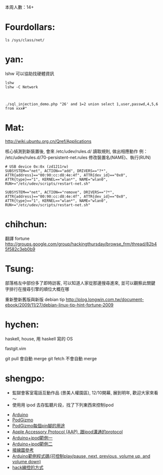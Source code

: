 本周人數：14+

# Fourdollars:


    ls /sys/class/net/


# yan:

lshw 可以協助找硬體資訊

    lshw
    lshw -C Network



    ./sql_injection_demo.php "26' and 1=2 union select 1,user,passwd,4,5,6 from xxx#"


# Mat:

<http://wiki.ubuntu.org.cn/Qref/Applications>  

核心偵測到新裝置後, 會來 /etc/udev/rules.d/ 讀取規則, 做出相應動作
例： /etc/udev/rules.d/70-persistent-net.rules
修改裝置名(NAME)、執行(RUN)

    # USB device 0x:0x (zd1211rw)
    SUBSYSTEM=="net", ACTION=="add", DRIVERS=="?*", ATTR{address}=="00:90:cc:d8:4e:4f", ATTR{dev_id}=="0x0", ATTR{type}=="1", KERNEL=="wlan*", NAME="wlan0", RUN+="/etc/udev/scripts/restart-net.sh"
    
    SUBSYSTEM=="net", ACTION=="remove", DRIVERS=="?*", ATTR{address}=="00:90:cc:d8:4e:4f", ATTR{dev_id}=="0x0", ATTR{type}=="1", KERNEL=="wlan*", NAME="wlan0", RUN+="/etc/udev/scripts/restart-net.sh"


# chihchun:

翻譯 fortune
<http://groups.google.com/group/hackingthursday/browse_frm/thread/82b45f582c3eb0b9>  

# Tsung:

部落格左中部份多了即時訪客, 可以知道人家從那邊搜尋進來, 並可以觀察此關鍵字排行在搜尋引擎的順位大概在哪

重新整新舊版與新版 debian tip
<http://plog.longwin.com.tw/document-ebook/2009/11/27/debian-linux-tip-hint-fortune-2009>  

# hychen:

haskell, house, 用 haskell 寫的 OS

fastgit.vim

git pull 會自動 merge
git fetch 不會自動 merge

# shengpo:

- 監獄會客室電話互動作品 (景美人權園區), 12/10開幕,  展到明年, 歡迎大家來看～
- 使用用 ipod 去存監聽片段，找了下列東西來控制ipod
* [Arduino](http://arduino.cc/) 
* [PodGizmo](http://www.sparkfun.com/commerce/product_info.php?products_id=8295)
* [PodGizmo每個pin腳的用途](http://www.pyrouniverse.com/forum/showthread.php?p=306484)
* [Apple Accessory Protocol (AAP), 跟ipod溝通的protocol](http://nuxx.net/wiki/Apple_Accessory_Protocol#Mode_List)
* [Arduino+ipod範例一](http://davidfindlay.org/weblog/files/2009_09_07_ipod_remote.php)
* [Arduino+ipod範例二](http://anaiid.com/blog/?p=9)
* [接線圖參考](http://www.flickr.com/photos/finsprings/sets/72157622314319194/)
* [Arduino範例程式碼(可控制play/pause, next, previous, volume up, and volume down)](http://www.rosiedaniel.com/2007/09/ipod-arduino-love.html)
* [hack線控的方式](http://www.jonasolson.se/content/arduino_tutorial/)